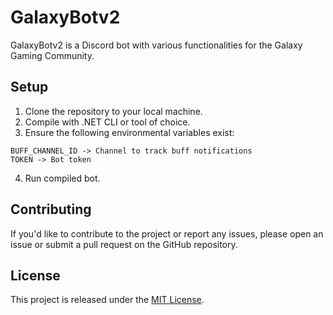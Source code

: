 # GalaxyBotv2

GalaxyBotv2 is a Discord bot with various functionalities for the Galaxy Gaming Community.

## Setup

1. Clone the repository to your local machine.
2. Compile with .NET CLI or tool of choice.
3. Ensure the following environmental variables exist:

```
BUFF_CHANNEL_ID -> Channel to track buff notifications
TOKEN -> Bot token
```

4. Run compiled bot.

## Contributing

If you'd like to contribute to the project or report any issues, please open an issue or submit a pull request on the GitHub repository.

## License

This project is released under the [MIT License](LICENSE).
